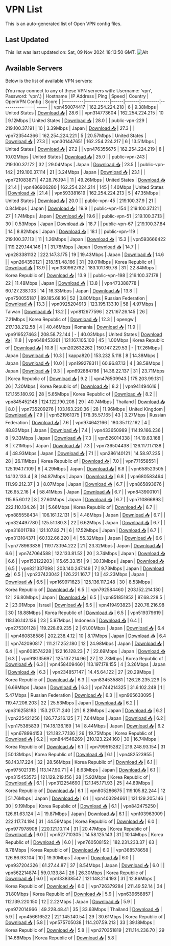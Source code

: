 # VPN List

This is an auto-generated list of Open VPN config files.

## Last Updated

This list was last updated on: Sat, 09 Nov 2024 18:13:50 GMT.
![Alt](https://repobeats.axiom.co/api/embed/186b98318ef1479477931607c1ad7d823f12451f.svg "Repobeats analytics image")

## Available Servers

Below is the list of available VPN servers:

(You may connect to any of these VPN servers with: Username: 'vpn', Password: 'vpn'.)
| Hostname | IP Address | Ping | Speed | Country | OpenVPN Config | Score |
|----------|------------|------|-------|---------|----------------| ----- |
| vpn450074417 | 162.254.224.218 | 6 | 9.38Mbps | United States | [Download 📥](./configs/server_0_US.ovpn) | 28.6 |
| vpn314773604 | 162.254.224.215 | 10 | 9.12Mbps | United States | [Download 📥](./configs/server_1_US.ovpn) | 28.0 |
| public-vpn-229 | 219.100.37.191 | 10 | 3.39Mbps | Japan | [Download 📥](./configs/server_2_JP.ovpn) | 27.3 |
| vpn723544366 | 162.254.224.221 | 5 | 20.57Mbps | United States | [Download 📥](./configs/server_3_US.ovpn) | 27.3 |
| vpn301447651 | 162.254.224.217 | 6 | 13.51Mbps | United States | [Download 📥](./configs/server_4_US.ovpn) | 27.2 |
| vpn476355675 | 162.254.224.219 | 8 | 10.02Mbps | United States | [Download 📥](./configs/server_5_US.ovpn) | 25.0 |
| public-vpn-243 | 219.100.37.172 | 32 | 29.04Mbps | Japan | [Download 📥](./configs/server_6_JP.ovpn) | 23.5 |
| public-vpn-142 | 219.100.37.114 | 21 | 3.24Mbps | Japan | [Download 📥](./configs/server_7_JP.ovpn) | 23.1 |
| vpn721083871 | 47.28.76.194 | 11 | 49.26Mbps | United States | [Download 📥](./configs/server_8_US.ovpn) | 21.4 |
| vpn486906280 | 162.254.224.214 | 145 | 1.40Mbps | United States | [Download 📥](./configs/server_9_US.ovpn) | 21.4 |
| vpn593381619 | 162.254.224.213 | 5 | 47.35Mbps | United States | [Download 📥](./configs/server_10_US.ovpn) | 20.0 |
| public-vpn-45 | 219.100.37.9 | 21 | 0.84Mbps | Japan | [Download 📥](./configs/server_11_JP.ovpn) | 19.9 |
| public-vpn-154 | 219.100.37.121 | 27 | 1.74Mbps | Japan | [Download 📥](./configs/server_12_JP.ovpn) | 19.6 |
| public-vpn-51 | 219.100.37.13 | 30 | 0.53Mbps | Japan | [Download 📥](./configs/server_13_JP.ovpn) | 18.7 |
| public-vpn-67 | 219.100.37.84 | 14 | 8.82Mbps | Japan | [Download 📥](./configs/server_14_JP.ovpn) | 18.1 |
| public-vpn-119 | 219.100.37.113 | 11 | 1.26Mbps | Japan | [Download 📥](./configs/server_15_JP.ovpn) | 15.3 |
| vpn593666422 | 119.229.144.146 | 1 | 31.78Mbps | Japan | [Download 📥](./configs/server_16_JP.ovpn) | 14.7 |
| vpn283381132 | 222.147.3.175 | 19 | 19.43Mbps | Japan | [Download 📥](./configs/server_17_JP.ovpn) | 14.6 |
| vpn264350121 | 218.151.48.166 | 31 | 39.01Mbps | Korea Republic of | [Download 📥](./configs/server_18_KR.ovpn) | 13.9 |
| vpn330962792 | 183.101.189.78 | 31 | 22.84Mbps | Korea Republic of | [Download 📥](./configs/server_19_KR.ovpn) | 13.9 |
| public-vpn-198 | 219.100.37.178 | 22 | 11.48Mbps | Japan | [Download 📥](./configs/server_20_JP.ovpn) | 13.8 |
| vpn473388778 | 60.127.238.103 | 14 | 16.33Mbps | Japan | [Download 📥](./configs/server_21_JP.ovpn) | 13.8 |
| vpn750055187 | 89.185.68.16 | 52 | 3.80Mbps | Russian Federation | [Download 📥](./configs/server_22_RU.ovpn) | 13.3 |
| vpn0925204913 | 123.195.133.10 | 58 | 4.97Mbps | Taiwan | [Download 📥](./configs/server_23_TW.ovpn) | 13.2 |
| vpn812677596 | 221.167.26.145 | 26 | 7.21Mbps | Korea Republic of | [Download 📥](./configs/server_24_KR.ovpn) | 12.3 |
| opengw | 217.138.212.58 | 4 | 40.46Mbps | Romania | [Download 📥](./configs/server_25_RO.ovpn) | 11.9 |
| vpn919527463 | 208.58.72.144 | - | 40.03Mbps | United States | [Download 📥](./configs/server_26_US.ovpn) | 11.8 |
| vpn648453261 | 121.167.105.100 | 45 | 1.00Mbps | Korea Republic of | [Download 📥](./configs/server_27_KR.ovpn) | 10.8 |
| vpn202632262 | 150.147.229.53 | - | 17.26Mbps | Japan | [Download 📥](./configs/server_28_JP.ovpn) | 10.3 |
| kappa820 | 153.232.5.118 | 8 | 14.38Mbps | Japan | [Download 📥](./configs/server_29_JP.ovpn) | 10.0 |
| vpn199278311 | 60.96.87.13 | 4 | 38.58Mbps | Japan | [Download 📥](./configs/server_30_JP.ovpn) | 9.3 |
| vpn692884786 | 14.36.22.137 | 31 | 23.71Mbps | Korea Republic of | [Download 📥](./configs/server_31_KR.ovpn) | 9.2 |
| vpn476509943 | 175.203.99.131 | 26 | 7.20Mbps | Korea Republic of | [Download 📥](./configs/server_32_KR.ovpn) | 8.2 |
| vpn941494616 | 121.155.180.92 | 28 | 5.65Mbps | Korea Republic of | [Download 📥](./configs/server_33_KR.ovpn) | 8.2 |
| vpn845452148 | 124.122.190.208 | 29 | 40.74Mbps | Thailand | [Download 📥](./configs/server_34_TH.ovpn) | 8.0 |
| vpn735209276 | 103.163.220.36 | 28 | 11.96Mbps | United Kingdom | [Download 📥](./configs/server_35_GB.ovpn) | 7.9 |
| vpn521961375 | 178.35.57.165 | 43 | 3.27Mbps | Russian Federation | [Download 📥](./configs/server_36_RU.ovpn) | 7.6 |
| vpn974642166 | 180.35.112.162 | 4 | 48.83Mbps | Japan | [Download 📥](./configs/server_37_JP.ovpn) | 7.4 |
| vpn433650989 | 114.19.166.236 | 8 | 9.33Mbps | Japan | [Download 📥](./configs/server_38_JP.ovpn) | 7.3 |
| vpn526014338 | 114.19.63.168 | 8 | 7.21Mbps | Japan | [Download 📥](./configs/server_39_JP.ovpn) | 7.3 |
| vpn736504438 | 126.117.117.138 | 4 | 48.93Mbps | Japan | [Download 📥](./configs/server_40_JP.ovpn) | 7.1 |
| vpn286140121 | 14.58.97.235 | 28 | 26.11Mbps | Korea Republic of | [Download 📥](./configs/server_41_KR.ovpn) | 7.0 |
| vpn771558551 | 125.194.17.109 | 6 | 4.29Mbps | Japan | [Download 📥](./configs/server_42_JP.ovpn) | 6.8 |
| vpn658523505 | 14.132.133.4 | 8 | 94.87Mbps | Japan | [Download 📥](./configs/server_43_JP.ovpn) | 6.8 |
| vpn680583464 | 111.99.212.37 | 3 | 8.07Mbps | Japan | [Download 📥](./configs/server_44_JP.ovpn) | 6.7 |
| vpn865893676 | 126.65.2.16 | 4 | 58.41Mbps | Japan | [Download 📥](./configs/server_45_JP.ovpn) | 6.7 |
| vpn843900101 | 115.65.60.12 | 8 | 27.60Mbps | Japan | [Download 📥](./configs/server_46_JP.ovpn) | 6.7 |
| vpn710866893 | 222.110.134.26 | 31 | 5.66Mbps | Korea Republic of | [Download 📥](./configs/server_47_KR.ovpn) | 6.7 |
| vpn885558434 | 106.161.12.131 | 5 | 4.48Mbps | Japan | [Download 📥](./configs/server_48_JP.ovpn) | 6.7 |
| vpn324497780 | 125.51.180.3 | 22 | 6.62Mbps | Japan | [Download 📥](./configs/server_49_JP.ovpn) | 6.7 |
| vpn316011788 | 121.107.82.71 | 6 | 17.52Mbps | Japan | [Download 📥](./configs/server_50_JP.ovpn) | 6.7 |
| vpn313104371 | 60.132.66.220 | 4 | 55.32Mbps | Japan | [Download 📥](./configs/server_51_JP.ovpn) | 6.6 |
| vpn778963836 | 119.173.194.222 | 21 | 23.32Mbps | Japan | [Download 📥](./configs/server_52_JP.ovpn) | 6.6 |
| vpn747064588 | 122.133.81.52 | 20 | 3.74Mbps | Japan | [Download 📥](./configs/server_53_JP.ovpn) | 6.6 |
| vpn153122203 | 115.65.33.151 | 9 | 30.13Mbps | Japan | [Download 📥](./configs/server_54_JP.ovpn) | 6.5 |
| vpn821337098 | 203.140.247.149 | 7 | 9.73Mbps | Japan | [Download 📥](./configs/server_55_JP.ovpn) | 6.5 |
| vpn237423042 | 126.221.167.7 | 13 | 42.23Mbps | Japan | [Download 📥](./configs/server_56_JP.ovpn) | 6.5 |
| vpn169971623 | 125.136.117.248 | 30 | 8.53Mbps | Korea Republic of | [Download 📥](./configs/server_57_KR.ovpn) | 6.5 |
| vpn792584460 | 203.152.214.130 | 12 | 26.80Mbps | Japan | [Download 📥](./configs/server_58_JP.ovpn) | 6.5 |
| vpn851851952 | 87.68.228.5 | 2 | 23.01Mbps | Israel | [Download 📥](./configs/server_59_IL.ovpn) | 6.5 |
| vpn419493823 | 220.76.216.98 | 30 | 18.88Mbps | Korea Republic of | [Download 📥](./configs/server_60_KR.ovpn) | 6.5 |
| vpn519379619 | 118.136.142.136 | 23 | 5.97Mbps | Indonesia | [Download 📥](./configs/server_61_ID.ovpn) | 6.4 |
| vpn275301128 | 119.228.69.235 | 2 | 61.00Mbps | Japan | [Download 📥](./configs/server_62_JP.ovpn) | 6.4 |
| vpn460838586 | 202.238.4.12 | 10 | 8.17Mbps | Japan | [Download 📥](./configs/server_63_JP.ovpn) | 6.4 |
| vpn742090817 | 111.217.252.180 | 12 | 24.98Mbps | Japan | [Download 📥](./configs/server_64_JP.ovpn) | 6.4 |
| vpn608574228 | 122.16.128.23 | 7 | 22.69Mbps | Japan | [Download 📥](./configs/server_65_JP.ovpn) | 6.3 |
| vpn918135697 | 125.137.214.96 | 27 | 12.73Mbps | Korea Republic of | [Download 📥](./configs/server_66_KR.ovpn) | 6.3 |
| vpn458409460 | 113.197.178.155 | 4 | 3.26Mbps | Japan | [Download 📥](./configs/server_67_JP.ovpn) | 6.3 |
| vpn234857147 | 14.45.64.122 | 27 | 20.29Mbps | Korea Republic of | [Download 📥](./configs/server_68_KR.ovpn) | 6.3 |
| vpn834535881 | 126.28.235.229 | 5 | 6.69Mbps | Japan | [Download 📥](./configs/server_69_JP.ovpn) | 6.3 |
| vpn744214325 | 31.6.102.248 | 1 | 5.47Mbps | Russian Federation | [Download 📥](./configs/server_70_RU.ovpn) | 6.3 |
| vpn965633095 | 119.47.206.203 | 22 | 25.53Mbps | Japan | [Download 📥](./configs/server_71_JP.ovpn) | 6.2 |
| vpn316258183 | 153.217.71.240 | 21 | 8.29Mbps | Japan | [Download 📥](./configs/server_72_JP.ovpn) | 6.2 |
| vpn225421256 | 126.77.216.125 | 7 | 7.64Mbps | Japan | [Download 📥](./configs/server_73_JP.ovpn) | 6.2 |
| vpn175385839 | 114.18.136.169 | 14 | 8.44Mbps | Japan | [Download 📥](./configs/server_74_JP.ovpn) | 6.2 |
| vpn678994153 | 121.182.77.136 | 26 | 19.75Mbps | Korea Republic of | [Download 📥](./configs/server_75_KR.ovpn) | 6.2 |
| vpn844546269 | 210.123.224.160 | 30 | 16.74Mbps | Korea Republic of | [Download 📥](./configs/server_76_KR.ovpn) | 6.1 |
| vpn799515282 | 219.248.93.154 | 31 | 50.13Mbps | Korea Republic of | [Download 📥](./configs/server_77_KR.ovpn) | 6.1 |
| vpn482523955 | 58.143.17.224 | 32 | 28.56Mbps | Korea Republic of | [Download 📥](./configs/server_78_KR.ovpn) | 6.1 |
| vpn975021315 | 113.147.90.71 | 4 | 8.63Mbps | Japan | [Download 📥](./configs/server_79_JP.ovpn) | 6.1 |
| vpn315453573 | 121.129.219.156 | 28 | 5.92Mbps | Korea Republic of | [Download 📥](./configs/server_80_KR.ovpn) | 6.1 |
| vpn312254690 | 121.145.171.93 | 25 | 44.89Mbps | Korea Republic of | [Download 📥](./configs/server_81_KR.ovpn) | 6.1 |
| vpn805286675 | 119.105.82.244 | 12 | 51.76Mbps | Japan | [Download 📥](./configs/server_82_JP.ovpn) | 6.1 |
| vpn403294661 | 121.129.205.146 | 30 | 9.19Mbps | Korea Republic of | [Download 📥](./configs/server_83_KR.ovpn) | 6.1 |
| vpn842475250 | 126.61.63.124 | 4 | 19.87Mbps | Japan | [Download 📥](./configs/server_84_JP.ovpn) | 6.1 |
| vpn103963009 | 222.117.74.194 | 31 | 44.59Mbps | Korea Republic of | [Download 📥](./configs/server_85_KR.ovpn) | 6.0 |
| vpn977978908 | 220.121.10.114 | 31 | 20.47Mbps | Korea Republic of | [Download 📥](./configs/server_86_KR.ovpn) | 6.0 |
| vpn527710305 | 14.58.125.143 | 31 | 10.14Mbps | Korea Republic of | [Download 📥](./configs/server_87_KR.ovpn) | 6.0 |
| vpn760508152 | 182.231.233.37 | 63 | 8.78Mbps | Korea Republic of | [Download 📥](./configs/server_88_KR.ovpn) | 6.0 |
| vpn368578658 | 126.86.93.104 | 10 | 19.30Mbps | Japan | [Download 📥](./configs/server_89_JP.ovpn) | 6.0 |
| vpn937204326 | 61.27.44.87 | 37 | 8.54Mbps | Japan | [Download 📥](./configs/server_90_JP.ovpn) | 6.0 |
| vpn562214874 | 59.0.133.84 | 26 | 26.30Mbps | Korea Republic of | [Download 📥](./configs/server_91_KR.ovpn) | 6.0 |
| vpn133838547 | 121.148.214.193 | 31 | 12.86Mbps | Korea Republic of | [Download 📥](./configs/server_92_KR.ovpn) | 6.0 |
| vpn726379284 | 211.49.52.14 | 34 | 31.80Mbps | Korea Republic of | [Download 📥](./configs/server_93_KR.ovpn) | 5.9 |
| vpn639658857 | 112.139.220.150 | 12 | 2.22Mbps | Japan | [Download 📥](./configs/server_94_JP.ovpn) | 5.9 |
| vpn972014966 | 49.228.48.41 | 35 | 33.63Mbps | Thailand | [Download 📥](./configs/server_95_TH.ovpn) | 5.9 |
| vpn456616522 | 221.145.140.54 | 29 | 30.61Mbps | Korea Republic of | [Download 📥](./configs/server_96_KR.ovpn) | 5.8 |
| vpn575705038 | 114.207.59.213 | 33 | 39.18Mbps | Korea Republic of | [Download 📥](./configs/server_97_KR.ovpn) | 5.8 |
| vpn270351819 | 211.114.236.70 | 29 | 14.68Mbps | Korea Republic of | [Download 📥](./configs/server_98_KR.ovpn) | 5.8 |
